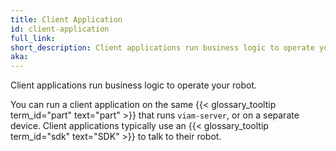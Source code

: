 ```yaml
---
title: Client Application
id: client-application
full_link:
short_description: Client applications run business logic to operate your robot.
aka:
---
```


Client applications run business logic to operate your robot.

You can run a client application on the same {{< glossary_tooltip term_id="part" text="part" >}} that runs `viam-server`, or on a separate device.
Client applications typically use an {{< glossary_tooltip term_id="sdk" text="SDK" >}} to talk to their robot.

